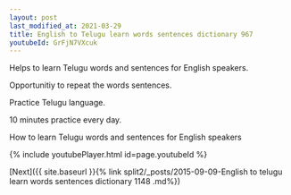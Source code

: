 ```yaml
---
layout: post
last_modified_at: 2021-03-29
title: English to Telugu learn words sentences dictionary 967 
youtubeId: GrFjN7VXcuk
---
```

 
 
Helps to learn Telugu words and sentences for English speakers.

Opportunitiy to repeat the words sentences. 

Practice Telugu language. 
 
10 minutes practice every day. 
 
How to learn Telugu words and sentences for English speakers 
 
{% include youtubePlayer.html id=page.youtubeId %}
 
 
[Next]({{ site.baseurl }}{% link  split2/_posts/2015-09-09-English to telugu learn words sentences dictionary 1148 .md%})
 
